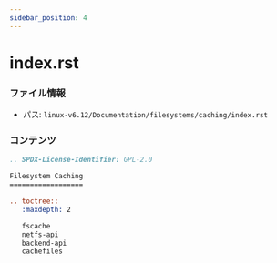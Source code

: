 ```yaml
---
sidebar_position: 4
---
```

# index.rst

### ファイル情報

- パス: `linux-v6.12/Documentation/filesystems/caching/index.rst`

### コンテンツ

```rst
.. SPDX-License-Identifier: GPL-2.0

Filesystem Caching
==================

.. toctree::
   :maxdepth: 2

   fscache
   netfs-api
   backend-api
   cachefiles

```
